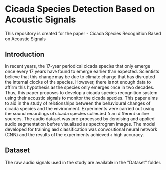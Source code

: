 # Cicada Species Detection Based on Acoustic Signals
This repository is created for the paper - Cicada Species Recognition Based on Acoustic Signals

## Introduction
In recent years, the 17-year periodical cicada species that only emerge once every 17 years have found to emerge earlier than expected. Scientists believe that this change may be due to climate change that has disrupted the internal clocks of the species. However, there is not enough data to affirm this hypothesis as the species only emerges once in two decades. Thus, this paper proposes to develop a cicada species recognition system using their acoustic signals to monitor the cicada species. This paper aims to aid in the study of relationships between the behavioural changes of cicada species and the environment. Experiments were carried out using the sound recordings of cicada species collected from different online sources. The audio dataset was pre-processed by denoising and applied audio segmentation before visualized as spectrogram images. The model developed for training and classification was convolutional neural network (CNN) and the results of the experiments achieved a high accuracy.

## Dataset
The raw audio signals used in the study are available in the "Dataset" folder. 
